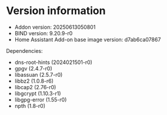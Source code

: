 # Version information

 * Addon version: 20250613050801
 * BIND version: 9.20.9-r0
 * Home Assistant Add-on base image version: d7ab6ca07867

Dependencies:
 * dns-root-hints (2024021501-r0)
 * gpgv (2.4.7-r0)
 * libassuan (2.5.7-r0)
 * libbz2 (1.0.8-r6)
 * libcap2 (2.76-r0)
 * libgcrypt (1.10.3-r1)
 * libgpg-error (1.55-r0)
 * npth (1.8-r0)
